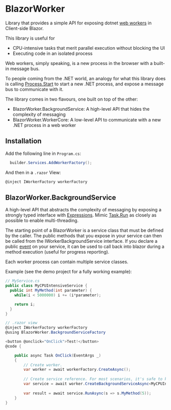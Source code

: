 # BlazorWorker
Library that provides a simple API for exposing dotnet [web workers](https://developer.mozilla.org/en-US/docs/Web/API/Web_Workers_API/Using_web_workers) in Client-side Blazor.

This library is useful for
- CPU-intensive tasks that merit parallel execution without blocking the UI
- Executing code in an isolated process

Web workers, simply speaking, is a new process in the browser with a built-in message bus. 

To people coming from the .NET world, an analogy for what this library does is calling [Process.Start](https://docs.microsoft.com/en-us/dotnet/api/system.diagnostics.process.start) to start a new .NET process, and expose a message bus to communicate with it.

The library comes in two flavours, one built on top of the other:
- BlazorWorker.BackgroundService: A high-level API that hides the complexity of messaging
- BlazorWorker.WorkerCore: A low-level API to communicate with a new .NET process in a web worker

## Installation
Add the following line in `Program.cs`:

```cs
  builder.Services.AddWorkerFactory();
```

And then in a `.razor` View:
```cs
@inject IWorkerFactory workerFactory
```

## BlazorWorker.BackgroundService
A high-level API that abstracts the complexity of messaging by exposing a strongly typed interface with [Expressions](https://docs.microsoft.com/en-us/dotnet/api/system.linq.expressions.expression). Mimic [Task.Run](https://docs.microsoft.com/en-us/dotnet/api/system.threading.tasks.task.run) as closely as possible to enable multi-threading.

The starting point of a BlazorWorker is a service class that must be defined by the caller. The public methods that you expose in your service can then be called from the IWorkerBackgroundService interface. If you declare a public [event](https://docs.microsoft.com/en-us/dotnet/csharp/language-reference/keywords/event) on your service, it can be used to call back into blazor during a method execution (useful for progress reporting).

Each worker process can contain multiple service classes. 

Example (see the demo project for a fully working example):
```cs
// MyService.cs
public class MyCPUIntensiveService {
  public int MyMethod(int parameter) {
    while(i < 5000000) i += (i*parameter);

    return i;
  }
}
```

```cs
// .razor view
@inject IWorkerFactory workerFactory
@using BlazorWorker.BackgroundServiceFactory

<button @onclick="OnClick">Test!</button>
@code {

    public async Task OnClick(EventArgs _)
    {
        // Create worker.
        var worker = await workerFactory.CreateAsync();
        
        // Create service reference. For most scenarios, it's safe to keep this reference somewhere to avoid the startup cost.
        var service = await worker.CreateBackgroundServiceAsync<MyCPUIntensiveService>();
        
        var result = await service.RunAsync(s => s.MyMethod(5));
    }
}

```
